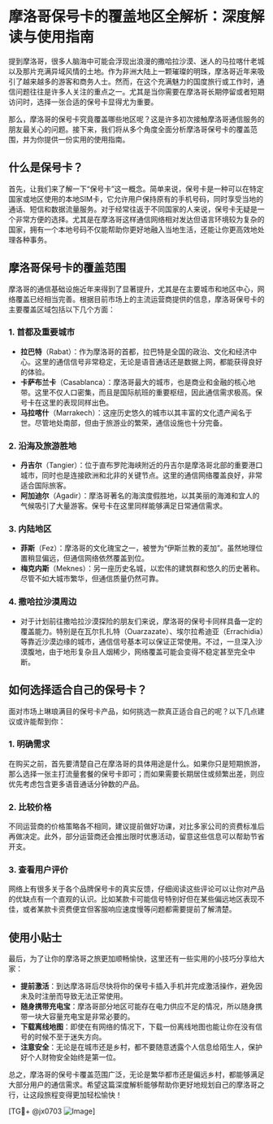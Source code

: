 # 摩洛哥保号卡的覆盖地区全解析：深度解读与使用指南

提到摩洛哥，很多人脑海中可能会浮现出浪漫的撒哈拉沙漠、迷人的马拉喀什老城以及那片充满异域风情的土地。作为非洲大陆上一颗璀璨的明珠，摩洛哥近年来吸引了越来越多的游客和商务人士。然而，在这个充满魅力的国度旅行或工作时，通信问题往往是许多人关注的重点之一。尤其是当你需要在摩洛哥长期停留或者短期访问时，选择一张合适的保号卡显得尤为重要。

那么，摩洛哥的保号卡究竟覆盖哪些地区呢？这是许多初次接触摩洛哥通信服务的朋友最关心的问题。接下来，我们将从多个角度全面分析摩洛哥保号卡的覆盖范围，并为你提供一份实用的使用指南。

## 什么是保号卡？

首先，让我们来了解一下“保号卡”这一概念。简单来说，保号卡是一种可以在特定国家或地区使用的本地SIM卡，它允许用户保持原有的手机号码，同时享受当地的通话、短信和数据流量服务。对于经常往返于不同国家的人来说，保号卡无疑是一个非常方便的选择。尤其是在摩洛哥这样通信网络相对发达但语言环境较为复杂的国家，拥有一个本地号码不仅能帮助你更好地融入当地生活，还能让你更高效地处理各种事务。

## 摩洛哥保号卡的覆盖范围

摩洛哥的通信基础设施近年来得到了显著提升，尤其是在主要城市和地区中心，网络覆盖已经相当完善。根据目前市场上的主流运营商提供的信息，摩洛哥保号卡的主要覆盖区域包括以下几个方面：

### 1. **首都及重要城市**
   - **拉巴特**（Rabat）：作为摩洛哥的首都，拉巴特是全国的政治、文化和经济中心。这里的通信信号非常稳定，无论是语音通话还是数据上网，都能获得良好的体验。
   - **卡萨布兰卡**（Casablanca）：摩洛哥最大的城市，也是商业和金融的核心地带。这里不仅人口密集，而且是国际航班的重要枢纽，因此通信需求极高。保号卡在这里的表现同样出色。
   - **马拉喀什**（Marrakech）：这座历史悠久的城市以其丰富的文化遗产闻名于世。尽管地处南部，但由于旅游业的繁荣，通信设施也十分完备。

### 2. **沿海及旅游胜地**
   - **丹吉尔**（Tangier）：位于直布罗陀海峡附近的丹吉尔是摩洛哥北部的重要港口城市，同时也是连接欧洲和北非的关键节点。这里的通信网络覆盖良好，非常适合国际旅客。
   - **阿加迪尔**（Agadir）：摩洛哥著名的海滨度假胜地，以其美丽的海滩和宜人的气候吸引了大量游客。保号卡在这里同样能够满足日常通信需求。

### 3. **内陆地区**
   - **菲斯**（Fez）：摩洛哥的文化瑰宝之一，被誉为“伊斯兰教的麦加”。虽然地理位置稍显偏远，但通信网络依然覆盖到位。
   - **梅克内斯**（Meknes）：另一座历史名城，以宏伟的建筑群和悠久的历史著称。尽管不如大城市繁华，但通信质量仍然可靠。

### 4. **撒哈拉沙漠周边**
   - 对于计划前往撒哈拉沙漠探险的朋友们来说，摩洛哥的保号卡同样具备一定的覆盖能力。特别是在瓦尔扎扎特（Ouarzazate）、埃尔拉希迪亚（Errachidia）等靠近沙漠边缘的城市，通信信号基本可以保证正常使用。不过，一旦深入沙漠腹地，由于地形复杂且人烟稀少，网络覆盖可能会变得不稳定甚至完全中断。

## 如何选择适合自己的保号卡？

面对市场上琳琅满目的保号卡产品，如何挑选一款真正适合自己的呢？以下几点建议或许能帮到你：

### 1. **明确需求**
   在购买之前，首先要清楚自己在摩洛哥的具体用途是什么。如果你只是短期旅游，那么选择一张主打流量套餐的保号卡即可；而如果需要长期居住或频繁出差，则应优先考虑包含更多语音通话分钟数的产品。

### 2. **比较价格**
   不同运营商的价格策略各不相同，建议提前做好功课，对比多家公司的资费标准后再做决定。此外，部分运营商还会推出限时优惠活动，留意这些信息可以帮助节省开支。

### 3. **查看用户评价**
   网络上有很多关于各个品牌保号卡的真实反馈，仔细阅读这些评论可以让你对产品的优缺点有一个直观的认识。比如某款卡可能信号特别好但在某些偏远地区表现不佳，或者某款卡资费便宜但客服响应速度慢等问题都需要提前了解清楚。

## 使用小贴士

最后，为了让你的摩洛哥之旅更加顺畅愉快，这里还有一些实用的小技巧分享给大家：

- **提前激活**：到达摩洛哥后尽快将你的保号卡插入手机并完成激活操作，避免因未及时注册而导致无法正常使用。
- **随身携带充电宝**：摩洛哥部分地区可能存在电力供应不足的情况，所以随身携带一块大容量充电宝是非常必要的。
- **下载离线地图**：即使在有网络的情况下，下载一份离线地图也能让你在没有信号的时候不至于迷失方向。
- **注意安全**：无论是在城市还是乡村，都不要随意透露个人信息给陌生人，保护好个人财物安全始终是第一位。

总之，摩洛哥的保号卡覆盖范围广泛，无论是繁华都市还是偏远乡村，都能够满足大部分用户的通信需求。希望这篇深度解析能够帮助你更好地规划自己的摩洛哥之行，让这段旅程变得更加轻松愉快！

[TG💪+ @jx0703 ![Image](https://github.com/user-attachments/assets/dbca1d08-cadb-493c-b0ec-ad6f7a83f270)]